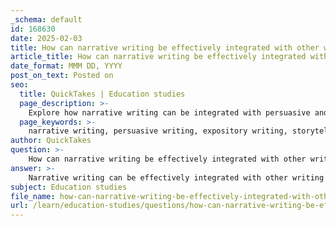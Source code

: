 ```yaml
---
_schema: default
id: 168630
date: 2025-02-03
title: How can narrative writing be effectively integrated with other writing styles?
article_title: How can narrative writing be effectively integrated with other writing styles?
date_format: MMM DD, YYYY
post_on_text: Posted on
seo:
  title: QuickTakes | Education studies
  page_description: >-
    Explore how narrative writing can be integrated with persuasive and expository writing styles to enhance engagement and relatability, using storytelling techniques and character development.
  page_keywords: >-
    narrative writing, persuasive writing, expository writing, storytelling techniques, character development, audience engagement, feedback and revision, emotional impact, personal anecdotes, case studies, relatable context
author: QuickTakes
question: >-
    How can narrative writing be effectively integrated with other writing styles?
answer: >-
    Narrative writing can be effectively integrated with other writing styles, such as persuasive and expository writing, to enhance engagement and relatability. Here are several strategies for achieving this integration:\n\n1. **Using Storytelling in Persuasive Writing**: Incorporating narrative elements into persuasive writing can make arguments more compelling. For instance, personal anecdotes or case studies can illustrate a point and evoke emotional responses from the audience. This technique helps to humanize the argument and makes it more relatable. For example, when advocating for a social cause, sharing a personal story about how that issue has affected someone's life can strengthen the persuasive impact.\n\n2. **Narrative Techniques in Expository Writing**: Expository writing aims to inform or explain, and integrating narrative techniques can help clarify complex information. By using a narrative structure, writers can present information in a more engaging way. For instance, a report on climate change could begin with a narrative about a specific community affected by rising sea levels, followed by data and analysis. This approach not only captures the reader's attention but also provides a real-world context for the information presented.\n\n3. **Character Development and Dialogue**: In both persuasive and expository writing, the use of characters and dialogue can enhance the narrative aspect. Characters can represent different viewpoints or experiences, allowing the writer to explore various angles of an argument or topic. Dialogue can also be used to present contrasting opinions, making the writing more dynamic and engaging.\n\n4. **Creating a Relatable Context**: Understanding the audience is crucial when integrating narrative writing with other styles. By tailoring the narrative to the audience's experiences and interests, writers can create a more relatable context. This alignment can increase the effectiveness of the writing, whether the goal is to persuade, inform, or entertain.\n\n5. **Feedback and Revision**: Engaging with peers for feedback on how well narrative elements are integrated into other writing styles can provide valuable insights. Writers can assess whether the narrative enhances clarity and engagement or if it detracts from the main message. This iterative process can lead to more polished and effective writing.\n\nIn conclusion, integrating narrative writing with other styles not only enriches the content but also enhances audience engagement. By employing storytelling techniques, writers can create a more compelling and relatable narrative that serves the purpose of their writing, whether it be to persuade, inform, or entertain.
subject: Education studies
file_name: how-can-narrative-writing-be-effectively-integrated-with-other-writing-styles.md
url: /learn/education-studies/questions/how-can-narrative-writing-be-effectively-integrated-with-other-writing-styles
---
```


&nbsp;